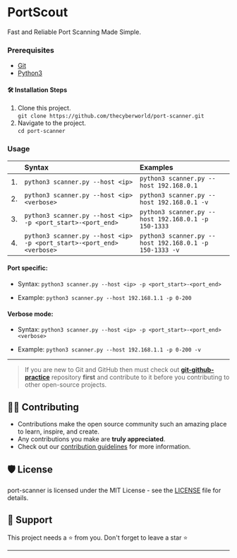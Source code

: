 # PortScout

Fast and Reliable Port Scanning Made Simple.

### Prerequisites

- [Git](https://git-scm.com/)
- [Python3](https://www.python.org/downlods/)

#### 🛠️ Installation Steps
1. Clone this project. <br>
   `git clone https://github.com/thecyberworld/port-scanner.git`
2. Navigate to the project. <br>
   `cd port-scanner`

### Usage

|     | Syntax                                                      | Examples                                     |
|:----|:------------------------------------------------------------|:---------------------------------------------|
| 1.  | `python3 scanner.py --host <ip>`                                   | `python3 scanner.py --host 192.168.0.1`             |
| 2.  | `python3 scanner.py --host <ip> <verbose>`                         | `python3 scanner.py --host 192.168.0.1 -v`          |
| 3.  | `python3 scanner.py --host <ip> -p <port_start>-<port_end>`           | `python3 scanner.py --host 192.168.0.1 -p 150-1333`    |
| 4.  | `python3 scanner.py --host <ip> -p <port_start>-<port_end> <verbose>` | `python3 scanner.py --host 192.168.0.1 -p 150-1333 -v` |

#### Port specific:

- Syntax: `python3 scanner.py --host <ip> -p <port_start>-<port_end>`

- Example: `python3 scanner.py --host 192.168.1.1 -p 0-200`
  <!-- ![port_specific](https://user-images.githubusercontent.com/44284877/179356857-4676e09e-48ac-4cb8-96e3-2fa910a15e9a.gif) -->

#### Verbose mode:

- Syntax: `python3 scanner.py --host <ip> -p <port_start>-<port_end> <verbose> `

- Example: `python3 scanner.py --host 192.168.1.1 -p 0-200 -v`
  <!-- ![Verbose mode](https://user-images.githubusercontent.com/44284877/179357933-76ef587a-9f74-4ab7-b466-164ca4fce445.gif) -->

---

> If you are new to Git and GitHub then must check out **[git-github-practice](https://github.com/cryptoverseWeb3/git-github-practice)** repository **first** and contribute to it before you contributing to other open-source projects.

## 👨‍💻 Contributing

- Contributions make the open source community such an amazing place to learn, inspire, and create.
- Any contributions you make are **truly appreciated**.
- Check out our [contribution guidelines](/CONTRIBUTING.md) for more information.

## 🛡️ License

port-scanner is licensed under the MIT License - see the [LICENSE](LICENSE) file for details.

## 🙏 Support

This project needs a ⭐️ from you. Don't forget to leave a star ⭐️

---


